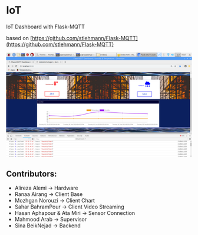 # IoT

IoT Dashboard with Flask-MQTT


based on [https://github.com/stlehmann/Flask-MQTT](https://github.com/stlehmann/Flask-MQTT)

![Screenshot](screenshot.png)

## Contributors:
* Alireza Alemi -> Hardware
* Ranaa Airang -> Client Base
* Mozhgan Norouzi -> Client Chart
* Sahar BahramPour -> Client Video Streaming
* Hasan Aphapour & Ata Miri -> Sensor Connection 
* Mahmood Arab -> Supervisor
* Sina BeikNejad -> Backend

